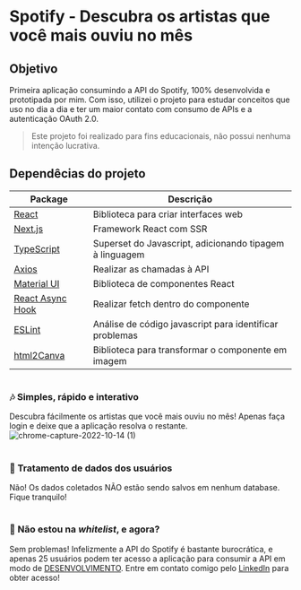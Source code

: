# Spotify - Descubra os artistas que você mais ouviu no mês

## Objetivo
Primeira aplicação consumindo a API do Spotify, 100% desenvolvida e prototipada por mim. Com isso, utilizei o projeto para estudar conceitos que uso no dia a dia e ter um maior contato com consumo de APIs e a autenticação OAuth 2.0. 

>Este projeto foi realizado para fins educacionais, não possui nenhuma intenção lucrativa.

## Dependêcias do projeto

| Package |  Descrição  |
| ------------------- | ------------------- |
| [React](https://pt-br.reactjs.org) | Biblioteca para criar interfaces web |
| [Next.js](https://nextjs.org) | Framework React com SSR |
| [TypeScript](https://www.typescriptlang.org) | Superset do Javascript, adicionando tipagem à linguagem |
| [Axios](https://axios-http.com/) | Realizar as chamadas à API  |
| [Material UI](https://mui.com/pt/) |  Biblioteca de componentes React |
| [React Async Hook](https://www.npmjs.com/package/react-async-hook) | Realizar fetch dentro do componente  |
| [ESLint](https://eslint.org) |  Análise de código javascript para identificar problemas |
| [html2Canva](https://www.npmjs.com/package/html2canvas) | Biblioteca para transformar o componente em imagem  |
#
### 🎶 Simples, rápido e interativo
Descubra fácilmente os artistas que você mais ouviu no mês! Apenas faça login e deixe que a aplicação resolva o restante.
![chrome-capture-2022-10-14 (1)](https://user-images.githubusercontent.com/88735972/201666084-faa2b4ac-3495-47e3-ba82-a3f33a035351.gif)

#
### 💾 Tratamento de dados dos usuários 
Não! Os dados coletados NÃO estão sendo salvos em nenhum database. Fique tranquilo!
#
### 📜 Não estou na *whitelist*, e agora? 
Sem problemas! Infelizmente a API do Spotify é bastante burocrática, e apenas 25 usuários podem ter acesso a aplicação para consumir a API em modo de [DESENVOLVIMENTO](https://developer.spotify.com/documentation/web-api/guides/development-extended-quota-modes/). Entre em contato comigo pelo [LinkedIn](https://www.linkedin.com/in/pedro-aureliano/) para obter acesso!    

